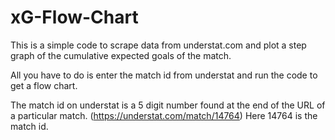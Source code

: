 # xG-Flow-Chart

This is a simple code to scrape data from understat.com and plot a step graph of the cumulative expected goals of the match.

All you have to do is enter the match id from understat and run the code to get a flow chart. 

The match id on understat is a 5 digit number found at the end of the URL of a particular match. (https://understat.com/match/14764) Here 14764 is the match id.  
